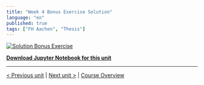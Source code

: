 ```yaml
---
title: "Week 4 Bonus Exercise Solution"
language: "en"
published: true
tags: ["FH Aachen", "Thesis"]
---
```


[![Solution Bonus Exercise](https://img.youtube.com/vi/71RodE36IrM/hqdefault.jpg)](https://youtu.be/71RodE36IrM)

[**Download Jupyter Notebook for this unit**](https://open.sap.com/go/link?url=https%3A%2F%2Fopensap-public.s3.openhpicloud.de%2Fcourses%2F2qRB6Gz3FcfD2OBbnSCf8m%2Frtfiles%2F2Kqo0WsEhHg5usVOnRY2gt%2Fweek_4_bonus_solution.ipynb&checksum=bf962c8&tracking_type=rich_text_item_link&tracking_id=f90fba2b-81c4-4708-8e40-6359e464ed4c&tracking_course_id=4ff355ea-207c-4293-ab59-84c3d557f2d2)

---

[< Previous unit](/teaching/python-mooc/week4_additional_material) | [Next unit >](/teaching/python-mooc/week4_bonus_exercise) |
[Course Overview](/teaching/python-mooc)